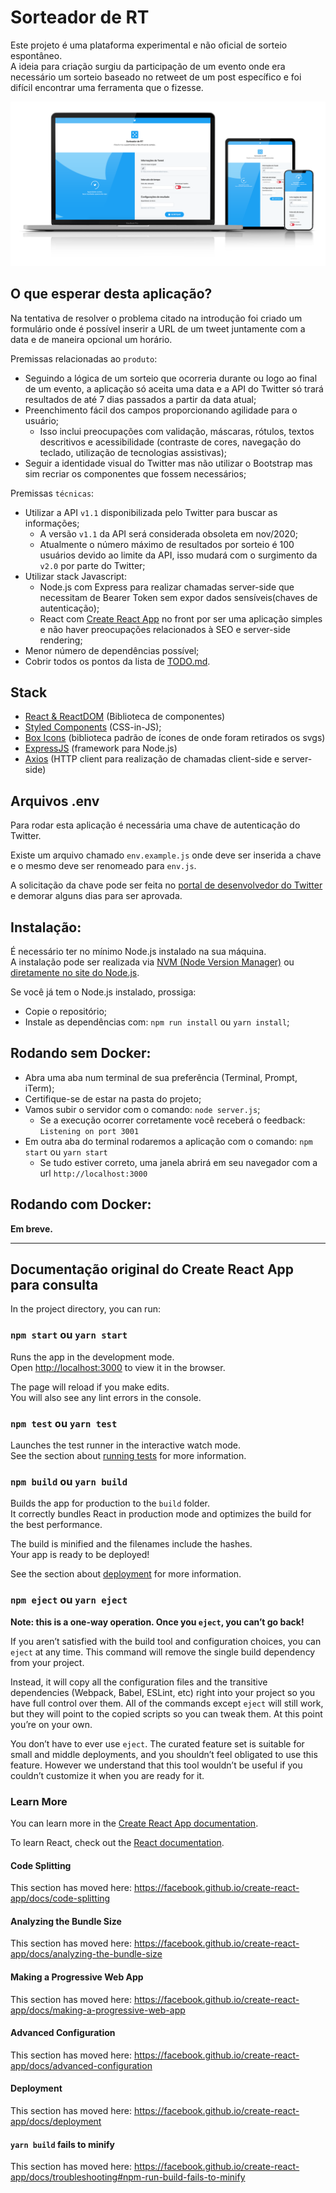 # **Sorteador de RT**

Este projeto é uma plataforma experimental e não oficial de sorteio espontâneo.  
A ideia para criação surgiu da participação de um evento onde era necessário um sorteio baseado no retweet de um post específico e foi difícil encontrar uma ferramenta que o fizesse.

![Imagem da aplicação](readme/layout-different-screens.png)

## **O que esperar desta aplicação?**

Na tentativa de resolver o problema citado na introdução foi criado um formulário onde é possível inserir a URL de um tweet juntamente com a data e de maneira opcional um horário.

Premissas relacionadas ao `produto`: 

- Seguindo a lógica de um sorteio que ocorreria durante ou logo ao final de um evento, a aplicação só aceita uma data e a API do Twitter só trará resultados de até 7 dias passados a partir da data atual;
- Preenchimento fácil dos campos proporcionando agilidade para o usuário;
  - Isso inclui preocupações com validação, máscaras, rótulos, textos descritivos e acessibilidade (contraste de cores, navegação do teclado, utilização de tecnologias assistivas);
- Seguir a identidade visual do Twitter mas não utilizar o Bootstrap mas sim recriar os componentes que fossem necessários;

Premissas `técnicas`:

- Utilizar a API `v1.1` disponibilizada pelo Twitter para buscar as informações;
  - A versão `v1.1` da API será considerada obsoleta em nov/2020;
  - Atualmente o número máximo de resultados por sorteio é 100 usuários devido ao limite da API, isso mudará com o surgimento da `v2.0` por parte do Twitter;
- Utilizar stack Javascript:
  - Node.js com Express para realizar chamadas server-side que necessitam de Bearer Token sem expor dados sensíveis(chaves de autenticação);
  - React com [Create React App](https://github.com/facebook/create-react-app) no front por ser uma aplicação simples e não haver preocupações relacionados à SEO e server-side rendering;
- Menor número de dependências possível;
- Cobrir todos os pontos da lista de [TODO.md](TODO.md).

## **Stack**

- [React & ReactDOM](https://pt-br.reactjs.org/) (Biblioteca de componentes)
- [Styled Components](https://styled-components.com/) (CSS-in-JS);
- [Box Icons](https://boxicons.com/) (biblioteca padrão de ícones de onde foram retirados os svgs)
- [ExpressJS](https://expressjs.com/pt-br/) (framework para Node.js)
- [Axios](https://github.com/axios/axios) (HTTP client para realização de chamadas client-side e server-side)

## **Arquivos .env**

Para rodar esta aplicação é necessária uma chave de autenticação do Twitter.

Existe um arquivo chamado `env.example.js` onde deve ser inserida a chave e o mesmo deve ser renomeado para `env.js`.

A solicitação da chave pode ser feita no [portal de desenvolvedor do Twitter](https://developer.twitter.com/en/apply-for-access) e demorar alguns dias para ser aprovada.

## Instalação:

É necessário ter no mínimo Node.js instalado na sua máquina.  
A instalação pode ser realizada via [NVM (Node Version Manager)](https://github.com/nvm-sh/nvm) ou [diretamente no site do Node.js](https://nodejs.org/en/).

Se você já tem o Node.js instalado, prossiga:

- Copie o repositório;
- Instale as dependências com: `npm run install` ou `yarn install`;

## Rodando sem Docker:

- Abra uma aba num terminal de sua preferência (Terminal, Prompt, iTerm);
- Certifique-se de estar na pasta do projeto;
- Vamos subir o servidor com o comando: `node server.js`;
  - Se a execução ocorrer corretamente você receberá o feedback: `Listening on port 3001`
- Em outra aba do terminal rodaremos a aplicação com o comando: `npm start` ou `yarn start` 
  - Se tudo estiver correto, uma janela abrirá em seu navegador com a url `http://localhost:3000`

## Rodando com Docker:

**Em breve.**

---

## Documentação original do Create React App para consulta

In the project directory, you can run:

### `npm start` ou `yarn start`

Runs the app in the development mode.<br />
Open [http://localhost:3000](http://localhost:3000) to view it in the browser.

The page will reload if you make edits.<br />
You will also see any lint errors in the console.

### `npm test` ou `yarn test`

Launches the test runner in the interactive watch mode.<br />
See the section about [running tests](https://facebook.github.io/create-react-app/docs/running-tests) for more information.

### `npm build` ou `yarn build`

Builds the app for production to the `build` folder.<br />
It correctly bundles React in production mode and optimizes the build for the best performance.

The build is minified and the filenames include the hashes.<br />
Your app is ready to be deployed!

See the section about [deployment](https://facebook.github.io/create-react-app/docs/deployment) for more information.

### `npm eject` ou `yarn eject`

**Note: this is a one-way operation. Once you `eject`, you can’t go back!**

If you aren’t satisfied with the build tool and configuration choices, you can `eject` at any time. This command will remove the single build dependency from your project.

Instead, it will copy all the configuration files and the transitive dependencies (Webpack, Babel, ESLint, etc) right into your project so you have full control over them. All of the commands except `eject` will still work, but they will point to the copied scripts so you can tweak them. At this point you’re on your own.

You don’t have to ever use `eject`. The curated feature set is suitable for small and middle deployments, and you shouldn’t feel obligated to use this feature. However we understand that this tool wouldn’t be useful if you couldn’t customize it when you are ready for it.

### Learn More

You can learn more in the [Create React App documentation](https://facebook.github.io/create-react-app/docs/getting-started).

To learn React, check out the [React documentation](https://reactjs.org/).

#### Code Splitting

This section has moved here: https://facebook.github.io/create-react-app/docs/code-splitting

#### Analyzing the Bundle Size

This section has moved here: https://facebook.github.io/create-react-app/docs/analyzing-the-bundle-size

#### Making a Progressive Web App

This section has moved here: https://facebook.github.io/create-react-app/docs/making-a-progressive-web-app

#### Advanced Configuration

This section has moved here: https://facebook.github.io/create-react-app/docs/advanced-configuration

#### Deployment

This section has moved here: https://facebook.github.io/create-react-app/docs/deployment

#### `yarn build` fails to minify

This section has moved here: https://facebook.github.io/create-react-app/docs/troubleshooting#npm-run-build-fails-to-minify

